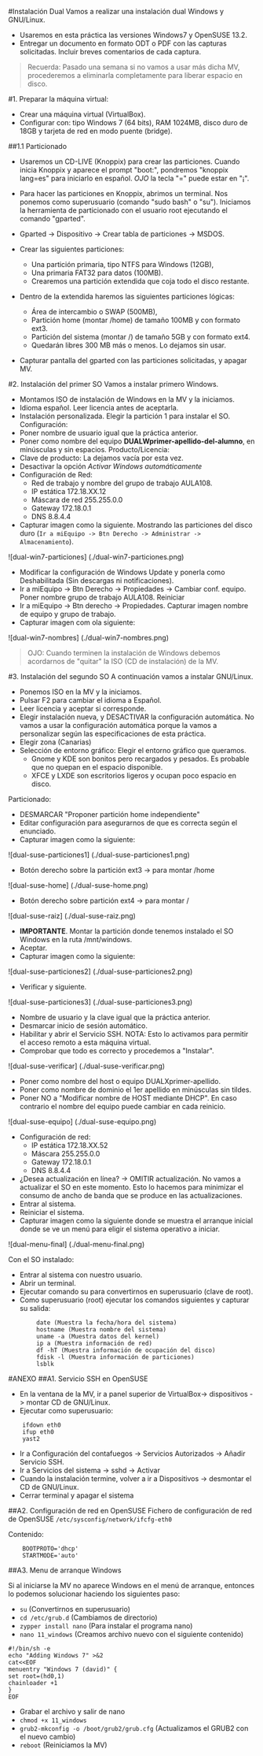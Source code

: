 
#Instalación Dual
Vamos a realizar una instalación dual Windows y GNU/Linux.

* Usaremos en esta práctica las versiones Windows7 y OpenSUSE 13.2.
* Entregar un documento en formato ODT o PDF con las capturas solicitadas. Incluir breves comentarios de cada captura.

> Recuerda: Pasado una semana si no vamos a usar más dicha MV, procederemos a eliminarla completamente para liberar espacio en disco.

#1. Preparar la máquina virtual:

* Crear una máquina virtual (VirtualBox).
* Configurar con: tipo Windows 7 (64 bits), RAM 1024MB, disco duro de 18GB y tarjeta de red en modo puente (bridge).

##1.1 Particionado

* Usaremos un CD-LIVE (Knoppix) para crear las particiones. Cuando inicia Knoppix 
y aparece el prompt "boot:", pondremos "knoppix lang=es" para iniciarlo en español. 
*OJO* la tecla "=" puede estar en "¡".
* Para hacer las particiones en Knoppix, abrimos un terminal. Nos ponemos como superusuario (comando "sudo bash" o "su"). Iniciamos la herramienta de particionado con el usuario root ejecutando el comando "gparted".
* Gparted -> Dispositivo -> Crear tabla de particiones -> MSDOS.
* Crear las siguientes particiones:
    * Una partición primaria, tipo NTFS para Windows (12GB),
    * Una primaria FAT32 para datos (100MB).
    * Crearemos una partición extendida que coja todo el disco restante.

* Dentro de la extendida haremos las siguientes particiones lógicas:
    * Área de intercambio o SWAP (500MB),
    * Partición home (montar /home) de tamaño 100MB y con formato ext3.
    * Partición del sistema (montar /) de tamaño 5GB y con formato ext4.
    * Quedarán libres 300 MB más o menos. Lo dejamos sin usar.

* Capturar pantalla del gparted con las particiones solicitadas, y apagar MV.

#2. Instalación del primer SO
Vamos a instalar primero Windows.
* Montamos ISO de instalación de Windows en la MV y la iniciamos.
* Idioma español. Leer licencia antes de aceptarla.
* Instalación personalizada. Elegir la partición 1 para instalar el SO.
Configuración:
* Poner nombre de usuario igual que la práctica anterior.
* Poner como nombre del equipo **DUALWprimer-apellido-del-alumno**, en minúsculas y sin espacios.
Producto/Licencia:
* Clave de producto: La dejamos vacía por esta vez.
* Desactivar la opción *Activar Windows automáticamente*
* Configuración de Red:
    * Red de trabajo y nombre del grupo de trabajo AULA108.
    * IP estática 172.18.XX.12
    * Máscara de red 255.255.0.0
    * Gateway 172.18.0.1
    * DNS 8.8.4.4
* Capturar imagen como la siguiente. Mostrando las particiones del disco duro 
(`Ir a miEquipo -> Btn Derecho -> Administrar -> Almacenamiento`). 

![dual-win7-particiones] (./dual-win7-particiones.png)

* Modificar la configuración de Windows Update y ponerla como Deshabilitada (Sin descargas ni notificaciones).
* Ir a miEquipo -> Btn Derecho -> Propiedades -> Cambiar conf. equipo. Poner nombre grupo de trabajo AULA108. Reiniciar
* Ir a miEquipo -> Btn derecho -> Propiedades. Capturar imagen nombre de equipo y grupo de trabajo.
* Capturar imagen com ola siguiente:

![dual-win7-nombres] (./dual-win7-nombres.png)

> OJO: Cuando terminen la instalación de Windows debemos acordarnos de "quitar" la ISO (CD de instalación) de la MV.

#3. Instalación del segundo SO
A continuación vamos a instalar GNU/Linux.
* Ponemos ISO en la MV y la iniciamos.
* Pulsar F2 para cambiar el idioma a Español.
* Leer licencia y aceptar si corresponde.
* Elegir instalación nueva, y DESACTIVAR la configuración automática. No vamos a usar la configuración automática porque la vamos a personalizar según las especificaciones de esta práctica.
* Elegir zona (Canarias)
* Selección de entorno gráfico: Elegir el entorno gráfico que queramos.
    * Gnome y KDE son bonitos pero recargados y pesados. Es probable que no quepan en el espacio disponible.
    * XFCE y LXDE son escritorios ligeros y ocupan poco espacio en disco. 

Particionado:
* DESMARCAR "Proponer partición home independiente"
* Editar configuración para asegurarnos de que es correcta según el enunciado.
* Capturar imagen como la siguiente:

![dual-suse-particiones1] (./dual-suse-particiones1.png)

* Botón derecho sobre la partición ext3 -> para montar /home

![dual-suse-home] (./dual-suse-home.png)

* Botón derecho sobre partición ext4 -> para montar /

![dual-suse-raiz] (./dual-suse-raiz.png)

* **IMPORTANTE**. Montar la partición donde tenemos instalado el SO Windows en la ruta /mnt/windows.
* Aceptar.
* Capturar imagen como la siguiente:

![dual-suse-particiones2] (./dual-suse-particiones2.png)

* Verificar y siguiente.

![dual-suse-particiones3] (./dual-suse-particiones3.png)

* Nombre de usuario y la clave igual que la práctica anterior.
* Desmarcar inicio de sesión automático.
* Habilitar y abrir el Servicio SSH. NOTA: Esto lo activamos para permitir el acceso remoto a esta máquina virtual.
* Comprobar que todo es correcto y procedemos a "Instalar".

![dual-suse-verificar] (./dual-suse-verificar.png)

* Poner como nombre del host o equipo DUALXprimer-apellido.
* Poner como nombre de dominio el 1er apellido en minúsculas sin tildes.
* Poner NO a "Modificar nombre de HOST mediante DHCP". En caso contrario el nombre del equipo puede cambiar en cada reinicio.

![dual-suse-equipo] (./dual-suse-equipo.png)

* Configuración de red:
    * IP estática 172.18.XX.52
    * Máscara 255.255.0.0
    * Gateway 172.18.0.1
    * DNS 8.8.4.4
* ¿Desea actualización en línea? -> OMITIR actualización.
No vamos a actualizar el SO en este momento. Esto lo hacemos para minimizar el consumo 
de ancho de banda que se produce en las actualizaciones.
* Entrar al sistema.
* Reiniciar el sistema.
* Capturar imagen como la siguiente donde se muestra el arranque inicial 
donde se ve un menú para eligir el sistema operativo a iniciar.

![dual-menu-final] (./dual-menu-final.png)

Con el SO instalado:
* Entrar al sistema con nuestro usuario.
* Abrir un terminal.
* Ejecutar comando su para convertirnos en superusuario (clave de root).
* Como superusuario (root) ejecutar los comandos siguientes y capturar su salida:
```
        date (Muestra la fecha/hora del sistema)
        hostname (Muestra nombre del sistema)
        uname -a (Muestra datos del kernel)
        ip a (Muestra información de red)
        df -hT (Muestra información de ocupación del disco)
        fdisk -l (Muestra información de particiones)
        lsblk
```

#ANEXO
##A1. Servicio SSH en OpenSUSE

* En la ventana de la MV, ir a panel superior de VirtualBox-> dispositivos -> montar CD de GNU/Linux.
* Ejecutar como superusuario:
```
    ifdown eth0
    ifup eth0
    yast2
```

* Ir a Configuración del contafuegos -> Servicios Autorizados -> Añadir Servicio SSH.
* Ir a Servicios del sistema -> sshd -> Activar
* Cuando la instalación termine, volver a ir a Dispositivos -> desmontar el CD de GNU/Linux.
* Cerrar terminal y apagar el sistema

##A2. Configuración de red en OpenSUSE
Fichero de configuración de red de OpenSUSE `/etc/sysconfig/network/ifcfg-eth0`

Contenido:
```
    BOOTPROTO='dhcp'
    STARTMODE='auto'
```

##A3. Menu de arranque Windows

Si al iniciarse la MV no aparece Windows en el menú de arranque, entonces 
lo podemos solucionar haciendo los siguientes paso:

* `su` (Convertirnos en superusuario)
* `cd /etc/grub.d` (Cambiamos de directorio)
* `zypper install nano` (Para instalar el programa nano)
* `nano 11_windows` (Creamos archivo nuevo con el siguiente contenido)

```
#!/bin/sh -e
echo "Adding Windows 7" >&2
cat<<EOF
menuentry "Windows 7 (david)" {
set root=(hd0,1)
chainloader +1
}
EOF
```
* Grabar el archivo y salir de nano
* `chmod +x 11_windows`
* `grub2-mkconfig -o /boot/grub2/grub.cfg` (Actualizamos el GRUB2 con el nuevo cambio)
* `reboot` (Reiniciamos la MV)

